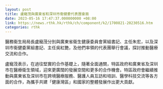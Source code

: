 ```yaml
---
layout: post
title: 盧寵茂與廣東省和深圳市衞健委代表團會面
date: 2023-05-16 17:47:37.000000000 +08:00
link: https://news.rthk.hk/rthk/ch/component/k2/1700821-20230516.htm
categories: rthk
---
```


醫務衞生局局長盧寵茂分別與廣東省衞生健康委員會黨組書記、主任朱宏，以及深圳市衞健委黨組書記、主任吳紅艷，及他們率領的代表團舉行會議，探討推動醫療交流和合作。
 
盧寵茂表示，在過往堅實的合作基礎上，隨著全面通關，特區政府和廣東省及深圳市在醫療衛生領域，迎來更廣闊的發展空間和更多的合作機會。特區政府會繼續推動與廣東省及深圳市在跨境醫療服務、醫護人員互訪和培訓、醫學科技交流等各方面的合作，為攜手共建「健康灣區」和國家的整體發展作出更大貢獻。
